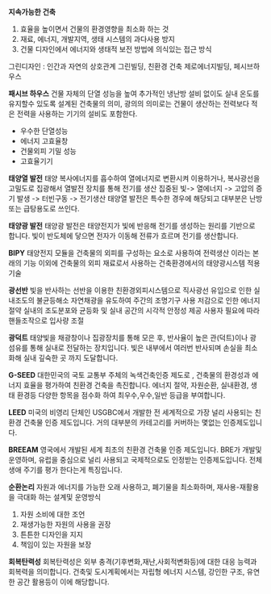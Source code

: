 
 **지속가능한 건축**
1. 효율을 높이면서 건물의 환경영향을 최소화 하는 것
2. 재료, 에너지, 개발지역, 생태 시스템의 과다사용 방지
3. 건물 디자인에서 에너지와 생태적 보전 방법에 의식있는 접근 방식

그린디자인 : 인간과 자연의 상호관계
그린빌딩, 친환경 건축
제로에너지빌딩, 페시브하우스


**패시브 하우스**
건물 자체의 단열 성능을 높여 추가적인 냉난방 설비 없이도 실내 온도를 유지할수 있도록 설계된 건축물의 의미, 광의의 의미로는 건물이 생산하는 전력보다 적은 전력을 사용하는 기기의 설비도 포함한다.
- 우수한 단열성능
- 에너지 고효율창
- 건물외피 기밀 성능
- 고효율기기

**태양열 발전**
태양 복사에너지를 흡수하여 열에너지로 변환시켜 이용하거나, 복사광선을 고밀도로 집광해서 열발전 장치를 통해 전기를 생산
집중된 빛-> 열에너지 -> 고압의 증기 발생 -> 터빈구동 -> 전기생산
태양열 발전은 특수한 경우에 해당되고 대부분은 난방 또는 급탕용도로 쓰인다.

**태양광 발전**
태양광 발전은 태양전지가 빛에 반응해 전기를 생성하는 원리를 기반으로 합니다.
빛이 반도체에 닿으면 전자가 이동해 전류가 흐르며 전기를 생산합니다.

**BIPY**
태양전지 모듈을 건축물의 외피를 구성하는 요소로 사용하여 전력생산 이라는 본래의 기능 이외에 건축물의 외피 재료로서 사용하는 건축환경에서의 태양광시스템 적용기술

**광선반**
빛을 반사하는 선반을 이용한 친환경외피시스템으로 
직사광선 유입으로 인한 실내조도의 불균등해소
자연채광을 유도하여 주간의 조명기구 사용 저감으로 인한 에너지 절약
실내의 조도분포와 균등화 및 실내 공간의 시각적 안정성 제공
사용자 필요에 따라 핸들조작으로 입사량 조절


**광덕트**
태양빛을 채광창이나 집광장치를 통해 모은 후, 반사율이 높은 관(덕트)이나 광섬유를 통해 실내로 전달하는 장치입니다.
빛은 내부에서 여러번 반사되며 손실을 최소화해 실내 깊숙한 곳 까지 도달합니다.

**G-SEED**
대한민국의 국토 교통부 주체의 녹색건축인증 제도로 , 건축물의 환경성과 에너지 효율을 평가하여 친환경 건축을 촉진합니다. 에너지 절약, 자원순환, 실내환경, 생태 환경등 다양한 항목을 점수화 하여 최우수,우수,일반 등급을 부여합니다.

**LEED**
미국의 비영리 단체인 USGBC에서 개발한 전 세계적으로 가장 널리 사용되는 친환경 건축물 인증 제도입니다. 거의 대부분의 카테고리를 커버하는 몇없는 인증제도입니다.

**BREEAM**
영국에서 개발된 세계 최초의 친환경 건축물 인증 제도입니다. BRE가 개발및 운영하며, 유럽을 중심으로 널리 사용되고 국제적으로도 인정받는 인증제도입니다. 전체 생애 주기를 평가 한다는게 특징입니다.

**순환논리**
자원과 에너지를 가능한 오래 사용하고, 폐기물을 최소화하며, 재사용-재활용을 극대화 하는 설계및 운영방식

1. 자원 소비에 대한 조언
2. 재생가능한 자원의 사용을 권장
3. 튼튼한 디자인을 지지
4. 책임이 있는 자원을 보장

**회복탄력성**
회복탄력성은 외부 충격(기후변화,재난,사회적변화등)에 대한 대응 능력과 회복력을 의미합니다.
건축및 도시계획에서는 자립형 에너지 시스템, 강인한 구조, 유연한 공간 활용등이 이에 해당합니다.



